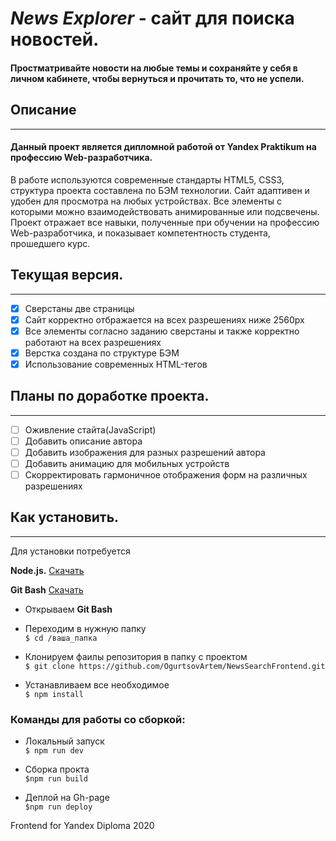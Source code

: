 ***News Explorer*** - сайт для поиска новостей.
========================================

#### Простматривайте новости на любые темы и сохраняйте у себя в личном кабинете, чтобы вернуться и прочитать то, что не успели.

## Описание 
-----------------------------------
#### Данный проект является дипломной работой от Yandex Praktikum на профессию Web-разработчика. 
 В работе используются современные стандарты HTML5, CSS3, структура проекта составлена по БЭМ технологии.
 Сайт адаптивен и удобен для просмотра на любых устройствах.
 Все элементы с которыми можно взаимодействовать анимированные или подсвечены.
 Проект отражает все навыки, полученные при обучении на профессию Web-разработчика, и показывает компетентность студента, прошедшего курс.


## Текущая версия.
-----------------------------------
- [x] Сверстаны две страницы
- [x] Сайт корректно отбражается на всех разрешениях ниже 2560px
- [x] Все элементы согласно заданию сверстаны и также корректно работают на всех разрешениях
- [x] Верстка создана по структуре БЭМ
- [x] Использование современных HTML-тегов

## Планы по доработке проекта.
-----------------------------------

- [ ] Оживление стайта(JavaScript)
- [ ] Добавить описание автора
- [ ] Добавить изображения для разных разрешений автора
- [ ] Добавить анимацию для мобильных устройств
- [ ] Скорректировать гармоничное отображения форм на различных разрешениях

## Как установить.
-----------------------------------

Для установки потребуется 

**Node.js.** [Скачать](https://nodejs.org/en/download/)

**Git Bash** [Скачать](https://git-scm.com/downloads)

* Открываем **Git Bash**
* Переходим в нужную папку  
`$ cd /ваша_папка`

* Клонируем фаилы репозитория в папку с проектом  
 `$ git clone https://github.com/OgurtsovArtem/NewsSearchFrontend.git`

* Устанавливаем все необходимое  
`$ npm install` 

### Команды для работы со сборкой: 

* Локальный запуск  
`$ npm run dev`

* Сборка прокта   
`$npm run build`

* Деплой на Gh-page  
`$npm run deploy`


Frontend for Yandex Diploma 2020
